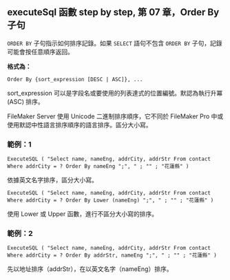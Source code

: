 executeSql 函數 step by step, 第 07 章，Order By 子句
----------------------------------------------

`ORDER BY` 子句指示如何排序記錄。如果 `SELECT` 語句不包含 `ORDER BY` 子句，記錄可能會按任意順序返回。

**格式為：**

    Order By {sort_expression [DESC | ASC]}, ...

sort\_expression 可以是字段名或要使用的列表達式的位置編號。默認為執行升冪 (ASC) 排序。

FileMaker Server 使用 Unicode 二進制排序順序，它不同於 FileMaker Pro 中或使用默認中性語言排序順序的語言排序。區分大小寫。

### 範例：1

    ExecuteSQL ( "Select name, nameEng, addrCity, addrStr From contact Where addrCity = ? Order By nameEng ";", " ; "" ; "花蓮縣" )

依據英文名字排序，區分大小寫。

    ExecuteSQL ( "Select name, nameEng, addrCity, addrStr From contact Where addrCity = ? Order By Lower (nameEng) ";", " ; "" ; "花蓮縣" )

使用 Lower 或 Upper 函數，進行不區分大小寫的排序。

### 範例：2

    ExecuteSQL ( "Select name, nameEng, addrCity, addrStr From contact Where addrCity = ? Order By addrStr, nameEng ";", " ; "" ; "花蓮縣" )

先以地址排序（addrStr），在以英文名字（nameEng）排序。